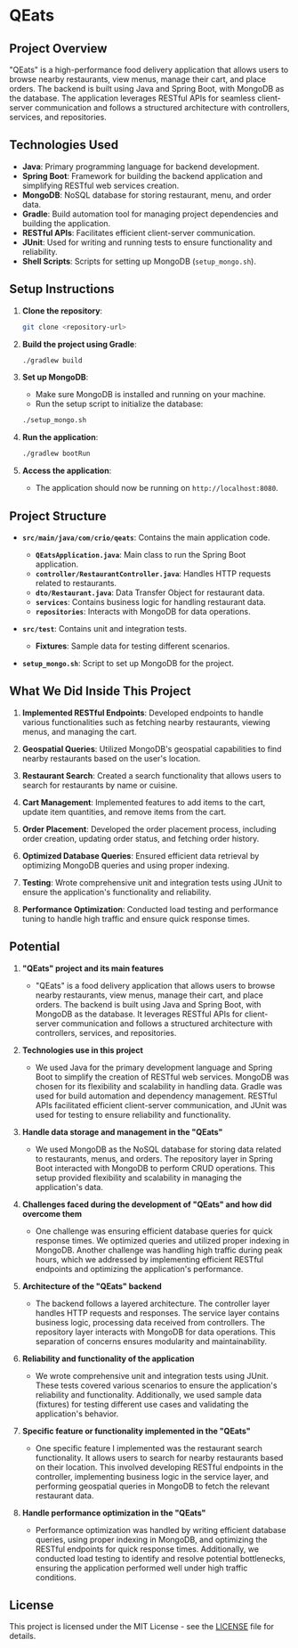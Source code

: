 # QEats

## Project Overview

"QEats" is a high-performance food delivery application that allows users to browse nearby restaurants, view menus, manage their cart, and place orders. The backend is built using Java and Spring Boot, with MongoDB as the database. The application leverages RESTful APIs for seamless client-server communication and follows a structured architecture with controllers, services, and repositories.

## Technologies Used

- **Java**: Primary programming language for backend development.
- **Spring Boot**: Framework for building the backend application and simplifying RESTful web services creation.
- **MongoDB**: NoSQL database for storing restaurant, menu, and order data.
- **Gradle**: Build automation tool for managing project dependencies and building the application.
- **RESTful APIs**: Facilitates efficient client-server communication.
- **JUnit**: Used for writing and running tests to ensure functionality and reliability.
- **Shell Scripts**: Scripts for setting up MongoDB (`setup_mongo.sh`).

## Setup Instructions

1. **Clone the repository**:
    ```sh
    git clone <repository-url>
    ```

2. **Build the project using Gradle**:
    ```sh
    ./gradlew build
    ```

3. **Set up MongoDB**:
    - Make sure MongoDB is installed and running on your machine.
    - Run the setup script to initialize the database:
    ```sh
    ./setup_mongo.sh
    ```

4. **Run the application**:
    ```sh
    ./gradlew bootRun
    ```

5. **Access the application**:
    - The application should now be running on `http://localhost:8080`.

## Project Structure

- **`src/main/java/com/crio/qeats`**: Contains the main application code.
  - **`QEatsApplication.java`**: Main class to run the Spring Boot application.
  - **`controller/RestaurantController.java`**: Handles HTTP requests related to restaurants.
  - **`dto/Restaurant.java`**: Data Transfer Object for restaurant data.
  - **`services`**: Contains business logic for handling restaurant data.
  - **`repositories`**: Interacts with MongoDB for data operations.

- **`src/test`**: Contains unit and integration tests.
  - **Fixtures**: Sample data for testing different scenarios.

- **`setup_mongo.sh`**: Script to set up MongoDB for the project.

## What We Did Inside This Project

1. **Implemented RESTful Endpoints**: Developed endpoints to handle various functionalities such as fetching nearby restaurants, viewing menus, and managing the cart.

2. **Geospatial Queries**: Utilized MongoDB's geospatial capabilities to find nearby restaurants based on the user's location.

3. **Restaurant Search**: Created a search functionality that allows users to search for restaurants by name or cuisine.

4. **Cart Management**: Implemented features to add items to the cart, update item quantities, and remove items from the cart.

5. **Order Placement**: Developed the order placement process, including order creation, updating order status, and fetching order history.

6. **Optimized Database Queries**: Ensured efficient data retrieval by optimizing MongoDB queries and using proper indexing.

7. **Testing**: Wrote comprehensive unit and integration tests using JUnit to ensure the application's functionality and reliability.

8. **Performance Optimization**: Conducted load testing and performance tuning to handle high traffic and ensure quick response times.

## Potential

1. **"QEats" project and its main features**
   - "QEats" is a food delivery application that allows users to browse nearby restaurants, view menus, manage their cart, and place orders. The backend is built using Java and Spring Boot, with MongoDB as the database. It leverages RESTful APIs for client-server communication and follows a structured architecture with controllers, services, and repositories.

2. **Technologies use in this project**
   - We used Java for the primary development language and Spring Boot to simplify the creation of RESTful web services. MongoDB was chosen for its flexibility and scalability in handling data. Gradle was used for build automation and dependency management. RESTful APIs facilitated efficient client-server communication, and JUnit was used for testing to ensure reliability and functionality.

3. **Handle data storage and management in the "QEats"**
   - We used MongoDB as the NoSQL database for storing data related to restaurants, menus, and orders. The repository layer in Spring Boot interacted with MongoDB to perform CRUD operations. This setup provided flexibility and scalability in managing the application's data.

4. **Challenges faced during the development of "QEats" and how did overcome them**
   - One challenge was ensuring efficient database queries for quick response times. We optimized queries and utilized proper indexing in MongoDB. Another challenge was handling high traffic during peak hours, which we addressed by implementing efficient RESTful endpoints and optimizing the application's performance.

5. **Architecture of the "QEats" backend**
   - The backend follows a layered architecture. The controller layer handles HTTP requests and responses. The service layer contains business logic, processing data received from controllers. The repository layer interacts with MongoDB for data operations. This separation of concerns ensures modularity and maintainability.

6. **Reliability and functionality of the application**
   - We wrote comprehensive unit and integration tests using JUnit. These tests covered various scenarios to ensure the application's reliability and functionality. Additionally, we used sample data (fixtures) for testing different use cases and validating the application's behavior.

7. **Specific feature or functionality implemented in the "QEats"**
   - One specific feature I implemented was the restaurant search functionality. It allows users to search for nearby restaurants based on their location. This involved developing RESTful endpoints in the controller, implementing business logic in the service layer, and performing geospatial queries in MongoDB to fetch the relevant restaurant data.

8. **Handle performance optimization in the "QEats"**
   - Performance optimization was handled by writing efficient database queries, using proper indexing in MongoDB, and optimizing the RESTful endpoints for quick response times. Additionally, we conducted load testing to identify and resolve potential bottlenecks, ensuring the application performed well under high traffic conditions.

## License

This project is licensed under the MIT License - see the [LICENSE](LICENSE) file for details.
